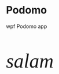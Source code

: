 # Podomo
wpf Podomo app
<p style = "font-family:georgia,garamond,serif;font-size:55px;font-style:italic;">salam</p>
